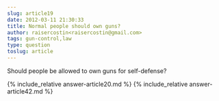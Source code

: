 ```yaml
---
slug: article19
date: 2012-03-11 21:30:33
title: Normal people should own guns?
author: raisercostin<raisercostin@gmail.com>
tags: gun-control,law
type: question
toslug: article
---
```

<p>Should people be allowed to own guns for self-defense?</p>
{% include_relative answer-article20.md %}
{% include_relative answer-article42.md %}
